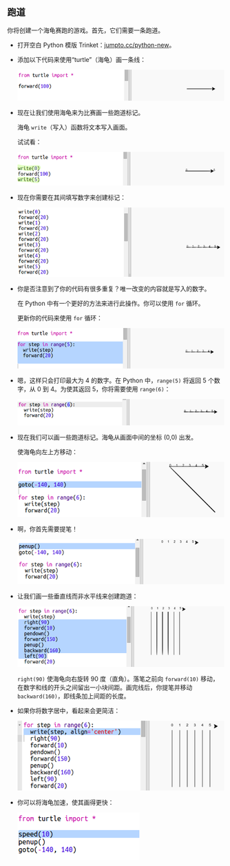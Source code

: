 ## 跑道

你将创建一个海龟赛跑的游戏。首先，它们需要一条跑道。



+ 打开空白 Python 模版 Trinket：<a href="http://jumpto.cc/python-new" target="_blank">jumpto.cc/python-new</a>。 

+ 添加以下代码来使用“turtle”（海龟）画一条线：

  ![screenshot](images/race-forward.png)
   
+ 现在让我们使用海龟来为比赛画一些跑道标记。 

  海龟 `write`（写入）函数将文本写入画面。 
  
  试试看：

  ![screenshot](images/race-markings1.png)
  
+ 现在你需要在其间填写数字来创建标记：

  ![screenshot](images/race-markings2.png)
  
+ 你是否注意到了你的代码有很多重复？唯一改变的内容就是写入的数字。

  在 Python 中有一个更好的方法来进行此操作。你可以使用 `for` 循环。 
  
  更新你的代码来使用 `for` 循环：
  
  ![screenshot](images/race-for.png)
   
+ 嗯，这样只会打印最大为 4 的数字。在 Python 中，​`range(5)` 将返回 5 个数字，从 0 到 4。为使其返回 5，你将需要使用 `range(6)`：

  ![screenshot](images/race-range.png)
   
+ 现在我们可以画一些跑道标记。海龟从画面中间的坐标 (0,0) 出发。 

  使海龟向左上方移动：
  
  ![screenshot](images/race-goto.png)

+ 啊，你首先需要提笔！

  ![screenshot](images/race-penup.png)
  
+ 让我们画一些垂直线而非水平线来创建跑道：

  ![screenshot](images/race-lines.png)
  
  `right(90)` 使海龟向右旋转 90 度（直角）。落笔之前向 `forward(10)` 移动，在数字和线的开头之间留出一小块间距。画完线后，你提笔并移动 `backward(160)`，即线条加上间距的长度。 
  
+ 如果你将数字居中，看起来会更简洁：

  ![screenshot](images/race-center.png)

+ 你可以将海龟加速，使其画得更快：

  ![screenshot](images/race-speed.png)




